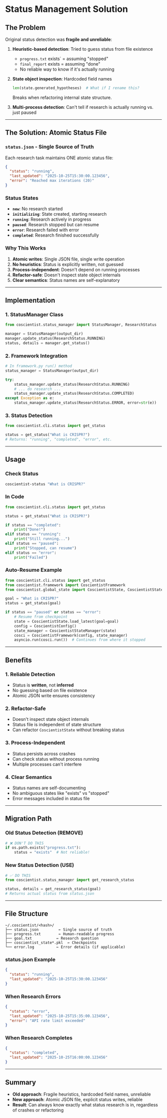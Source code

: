 # Status Management Solution

## The Problem

Original status detection was **fragile and unreliable**:

1. **Heuristic-based detection**: Tried to guess status from file existence
   - `progress.txt` exists` = assuming "stopped"
   - `final_report` exists = assuming "done"
   - No reliable way to know if it's actually running

2. **State object inspection**: Hardcoded field names
   ```python
   len(state.generated_hypotheses)  # What if I rename this?
   ```
   Breaks when refactoring internal state structure.

3. **Multi-process detection**: Can't tell if research is actually running vs. just paused

---

## The Solution: Atomic Status File

### `status.json` - Single Source of Truth

Each research task maintains ONE atomic status file:

```json
{
  "status": "running",
  "last_updated": "2025-10-25T15:30:00.123456",
  "error": "Reached max iterations (20)"
}
```

### Status States

- **`new`**: No research started
- **`initializing`**: State created, starting research
- **`running`**: Research actively in progress
- **`paused`**: Research stopped but can resume
- **`error`**: Research failed with error
- **`completed`**: Research finished successfully

### Why This Works

1. **Atomic writes**: Single JSON file, single write operation
2. **No heuristics**: Status is explicitly written, not guessed
3. **Process-independent**: Doesn't depend on running processes
4. **Refactor-safe**: Doesn't inspect state object internals
5. **Clear semantics**: Status names are self-explanatory

---

## Implementation

### 1. StatusManager Class

```python
from coscientist.status_manager import StatusManager, ResearchStatus

manager = StatusManager(output_dir)
manager.update_status(ResearchStatus.RUNNING)
status, details = manager.get_status()
```

### 2. Framework Integration

```python
# In framework.py run() method
status_manager = StatusManager(output_dir)

try:
    status_manager.update_status(ResearchStatus.RUNNING)
    # ... do research ...
    status_manager.update_status(ResearchStatus.COMPLETED)
except Exception as e:
    status_manager.update_status(ResearchStatus.ERROR, error=str(e))
```

### 3. Status Detection

```python
from coscientist.cli.status import get_status

status = get_status("What is CRISPR?")
# Returns: "running", "completed", "error", etc.
```

---

## Usage

### Check Status

```bash
coscientist-status "What is CRISPR?"
```

### In Code

```python
from coscientist.cli.status import get_status

status = get_status("What is CRISPR?")

if status == "completed":
    print("Done!")
elif status == "running":
    print("Still running...")
elif status == "paused":
    print("Stopped, can resume")
elif status == "error":
    print("Failed")
```

### Auto-Resume Example

```python
from coscientist.cli.status import get_status
from coscientist.framework import CoscientistFramework
from coscientist.global_state import CoscientistState, CoscientistStateManager

goal = "What is CRISPR?"
status = get_status(goal)

if status == "paused" or status == "error":
    # Resume from checkpoint
    state = CoscientistState.load_latest(goal=goal)
    config = CoscientistConfig()
    state_manager = CoscientistStateManager(state)
    cosci = CoscientistFramework(config, state_manager)
    asyncio.run(cosci.run())  # Continues from where it stopped
```

---

## Benefits

### 1. Reliable Detection
- Status is **written**, not **inferred**
- No guessing based on file existence
- Atomic JSON write ensures consistency

### 2. Refactor-Safe
- Doesn't inspect state object internals
- Status file is independent of state structure
- Can refactor `CoscientistState` without breaking status

### 3. Process-Independent
- Status persists across crashes
- Can check status without process running
- Multiple processes can't interfere

### 4. Clear Semantics
- Status names are self-documenting
- No ambiguous states like "exists" vs "stopped"
- Error messages included in status file

---

## Migration Path

### Old Status Detection (REMOVE)

```python
# ❌ DON'T DO THIS
if os.path.exists("progress.txt"):
    status = "exists"  # Not reliable!
```

### New Status Detection (USE)

```python
# ✅ DO THIS
from coscientist.status_manager import get_research_status

status, details = get_research_status(goal)
# Returns actual status from status.json
```

---

## File Structure

```
~/.coscientist/<hash>/
├── status.json         ← Single source of truth
├── progress.txt        ← Human-readable progress
├── goal.txt           ← Research question
├── coscientist_state*.pkl  ← Checkpoints
└── error.log          ← Error details (if applicable)
```

### status.json Example

```json
{
  "status": "running",
  "last_updated": "2025-10-25T15:30:00.123456"
}
```

### When Research Errors

```json
{
  "status": "error",
  "last_updated": "2025-10-25T15:35:00.123456",
  "error": "API rate limit exceeded"
}
```

### When Research Completes

```json
{
  "status": "completed",
  "last_updated": "2025-10-25T16:00:00.123456"
}
```

---

## Summary

- **Old approach**: Fragile heuristics, hardcoded field names, unreliable
- **New approach**: Atomic JSON file, explicit status writes, reliable
- **Result**: Can always know exactly what status research is in, regardless of crashes or refactoring

